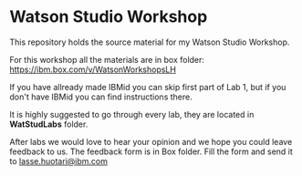 # Watson Studio Workshop

This repository holds the source material for my Watson Studio Workshop.

For this workshop all the materials are in box folder: https://ibm.box.com/v/WatsonWorkshopsLH

If you have allready made IBMid you can skip first part of Lab 1, but if you don't have IBMid you can find instructions there.

It is highly suggested to go through every lab, they are located in **WatStudLabs** folder.


After labs we would love to hear your opinion and we hope you could leave feedback to us. The feedback form is in Box folder. Fill the form and send it to <lasse.huotari@ibm.com>

